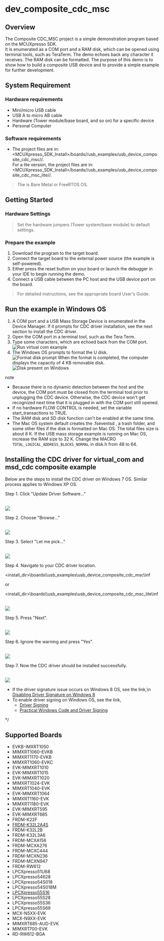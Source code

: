 # dev_composite_cdc_msc




## Overview

The Composite CDC_MSC project is a simple demonstration program based on the MCUXpresso SDK.  
It is enumerated as a COM port and a RAM disk, which can be opened using terminal tools, such as TeraTerm. 
The demo echoes back any character it receives. The RAM disk can be formatted. 
The purpose of this demo is to show how to build a composite USB device and to provide a simple example for further development.

## System Requirement

### Hardware requirements

- Mini/micro USB cable
- USB A to micro AB cable
- Hardware (Tower module/base board, and so on) for a specific device
- Personal Computer


### Software requirements

- The project files are in: 
<br> <MCUXpresso_SDK_Install>/boards/<board>/usb_examples/usb_device_composite_cdc_msc/<rtos>/<toolchain>.
<br> For a lite version, the project files are in: 
<br> <MCUXpresso_SDK_Install>/boards/<board>/usb_examples/usb_device_composite_cdc_msc_lite/<rtos>/<toolchain>.
> The <rtos> is Bare Metal or FreeRTOS OS.


## Getting Started

### Hardware Settings

> Set the hardware jumpers (Tower system/base module) to default settings.


### Prepare the example 

1.  Download the program to the target board.
2.  Connect the target board to the external power source (the example is self-powered).
3.  Either press the reset button on your board or launch the debugger in your IDE to begin running
    the demo.
4.  Connect a USB cable between the PC host and the USB device port on the board.

> For detailed instructions, see the appropriate board User's Guide.

## Run the example in Windows OS

1.  A COM port and a USB Mass Storage Device is enumerated in the Device Manager. 
If it prompts for CDC driver installation, see the next section to install the CDC driver.
2.  Open the COM port in a terminal tool, such as the Tera Term.
3.  Type some characters, which are echoed back from the COM port.
<br>![Run virtual com example](run_vcom.jpg "Run virtual com example")
4.  The Windows OS prompts to format the U disk.
<br>![Format disk prompt](format_disk_prompt.jpg "Format disk prompt")
When the format is completed, the computer displays the capacity of 4 KB removable disk.
<br>![Disk present on Windows](display_disk.jpg "Disk present on Windows")


note<br>
-  Because there is no dynamic detection between the host and the device, the COM port must be closed from the terminal tool prior to unplugging the CDC device. 
Otherwise, the CDC device won't get recognized next time that it is plugged in with the COM port still opened.
-  If no hardware FLOW CONTROL is needed, set the variable start_transactions to TRUE.
-  The RAM disk and SD disk function can't be enabled at the same time.
-  The Mac OS system default creates the .fseventsd , a trash folder, and some other files if the disk is formatted on Mac OS. 
The total files size is about 8 K. If the USB mass storage example is running on Mac OS, increase the RAM size to 32 K. 
Change the MACRO `TOTAL_LOGICAL_ADDRESS_BLOCKS_NORMAL` in disk.h from 48 to 64.


## Installing the CDC driver for virtual_com and msd_cdc composite example
Below are the steps to install the CDC driver on Windows 7 OS. Similar process applies to Windows XP OS.

Step 1. Click "Update Driver Software..."

<br>![](cdc_driver_install_00.jpg "")


Step 2. Choose "Browse..."

<br>![](cdc_driver_install_01.jpg "")


Step 3. Select "Let me pick..."

<br>![](cdc_driver_install_02.jpg "")


Step 4. Navigate to your CDC driver location.

<install_dir>\\boards\\<board>\\usb_examples\\usb_device_composite_cdc_msc\\inf

or

<install_dir>\\boards\\<board>\\usb_examples\\usb_device_composite_cdc_msc_lite\\inf


<br>![](cdc_driver_install_03.jpg "")


Step 5. Press "Next".

<br>![](cdc_driver_install_04.jpg "")


Step 6. Ignore the warning and press "Yes".

<br>![](cdc_driver_install_05.jpg "")


Step 7. Now the CDC driver should be installed successfully.

<br>![](cdc_driver_install_06.jpg "")


- If the driver signature issue occurs on Windows 8 OS, see the link,\n
[Disabling Driver Signature on Windows 8](https://learn.sparkfun.com/tutorials/disabling-driver-signature-on-windows-8/disabling-signed-driver-enforcement-on-windows-8)
- To enable driver signing on Windows OS, see the link,
  + <a href="msdn.microsoft.com/en-us/library/windows/hardware/ff544865(v=vs.85.aspx)">Driver Signing</a>
  + [Practical Windows Code and Driver Signing](http://www.davidegrayson.com/signing/#howto)

*/

## Supported Boards
- EVKB-IMXRT1050
- MIMXRT1060-EVKB
- MIMXRT1170-EVKB
- MIMXRT1060-EVKC
- EVK-MIMXRT1010
- EVK-MIMXRT1015
- EVK-MIMXRT1020
- MIMXRT1024-EVK
- MIMXRT1040-EVK
- EVK-MIMXRT1064
- MIMXRT1160-EVK
- MIMXRT1180-EVK
- EVK-MIMXRT595
- EVK-MIMXRT685
- FRDM-K22F
- [FRDM-K32L2A4S](../../_boards/frdmk32l2a4s/usb_examples/usb_device_composite_cdc_msc/example_board_readme.md)
- FRDM-K32L2B
- FRDM-K32L3A6
- FRDM-MCXA156
- FRDM-MCXA276
- FRDM-MCXC444
- FRDM-MCXN236
- FRDM-MCXN947
- FRDM-RW612
- LPCXpresso51U68
- LPCXpresso54628
- LPCXpresso54S018
- LPCXpresso54S018M
- [LPCXpresso55S16](../../_boards/lpcxpresso55s16/usb_examples/usb_device_composite_cdc_msc/example_board_readme.md)
- LPCXpresso55S28
- LPCXpresso55S36
- LPCXpresso55S69
- MCX-N5XX-EVK
- MCX-N9XX-EVK
- MIMXRT685-AUD-EVK
- MIMXRT700-EVK
- RD-RW612-BGA

